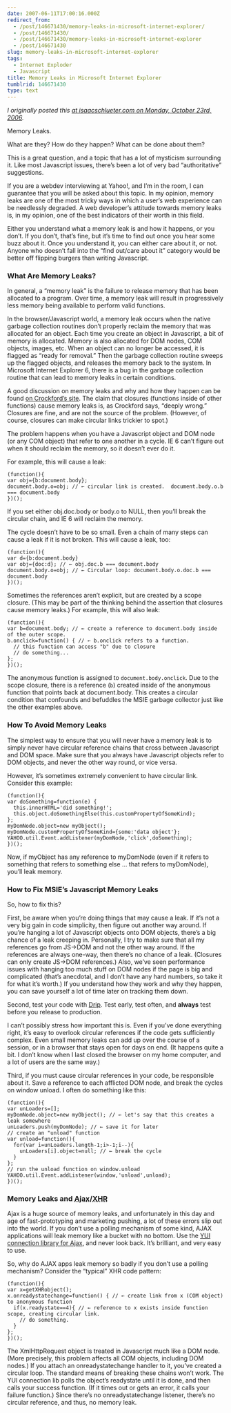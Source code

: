 ```yaml
---
date: 2007-06-11T17:00:16.000Z
redirect_from:
  - /post/146671430/memory-leaks-in-microsoft-internet-explorer/
  - /post/146671430/
  - /post/146671430/memory-leaks-in-microsoft-internet-explorer
  - /post/146671430
slug: memory-leaks-in-microsoft-internet-explorer
tags:
  - Internet Exploder
  - Javascript
title: Memory Leaks in Microsoft Internet Explorer
tumblrid: 146671430
type: text
---
```

<p><cite>I originally posted this <a href="http://isaacschlueter.com/2006/10/msie-memory-leaks/">at isaacschlueter.com on Monday, October 23rd, 2006</a>.</cite></p>

<p>Memory Leaks.</p>

<p>What are they?  How do they happen?  What can be done about them?</p>

<p>This is a great question, and a topic that has a lot of mysticism surrounding it.  Like most Javascript issues, there&rsquo;s been a lot of very bad &ldquo;authoritative&rdquo; suggestions.</p>

<p>If you are a webdev interviewing at Yahoo!, and I&rsquo;m in the room, I can guarantee that you will be asked about this topic.  In my opinion, memory leaks are one of the most tricky ways in which a user&rsquo;s web experience can be needlessly degraded.  A web developer&rsquo;s attitude towards memory leaks is, in my opinion, one of the best indicators of their worth in this field.</p>

<p>Either you understand what a memory leak is and how it happens, or you don&rsquo;t.  If you don&rsquo;t, that&rsquo;s fine, but it&rsquo;s time to find out once you hear some buzz about it.  Once you understand it, you can either care about it, or not.  Anyone who doesn&rsquo;t fall into the &ldquo;find out/care about it&rdquo; category would be better off flipping burgers than writing Javascript.</p>

<!--more-->

<h3>What Are Memory Leaks?</h3>

<p>In general, a &ldquo;memory leak&rdquo; is the failure to release memory that has been allocated to a program.  Over time, a memory leak will result in progressively less memory being available to perform valid functions.</p>

<p>In the browser/Javascript world, a memory leak occurs when the native garbage collection routines don&rsquo;t properly reclaim the memory that was allocated for an object.  Each time you create an object in Javascript, a bit of memory is allocated.  Memory is also allocated for DOM nodes, COM objects, images, etc.  When an object can no longer be accessed, it is flagged as &ldquo;ready for removal.&rdquo;  Then the garbage collection routine sweeps up the flagged objects, and releases the memory back to the system.  In Microsoft Internet Explorer 6, there is a bug in the garbage collection routine that can lead to memory leaks in certain conditions.</p>

<p>A good discussion on memory leaks and why and how they happen can be found <a href="http://www.crockford.com/javascript/memory/leak.html">on Crockford&rsquo;s site</a>.  The claim that closures (functions inside of other functions) cause memory leaks is, as Crockford says, &ldquo;deeply wrong.&rdquo;  Closures are fine, and are not the source of the problem.  (However, of course, closures can make circular links trickier to spot.)</p>

<p>The problem happens when you have a Javascript object and DOM node (or any COM object) that refer to one another in a cycle.  IE 6 can&rsquo;t figure out when it should reclaim the memory, so it doesn&rsquo;t ever do it.</p>

<p>For example, this will cause a leak:</p>

<p><code class="block">(function(){
var obj={b:document.body};
document.body.o=obj; // ← circular link is created.  document.body.o.b === document.body
})();</code></p>

<p>If you set either obj.doc.body or body.o to NULL, then you&rsquo;ll break the circular chain, and IE 6 will reclaim the memory.</p>

<p>The cycle doesn&rsquo;t have to be so small.  Even a chain of many steps can cause a leak if it is not broken.  This will cause a leak, too:</p>

<p><code class="block">(function(){
var d={b:document.body}
var obj={doc:d}; // ← obj.doc.b === document.body
document.body.o=obj; // ← Circular loop: document.body.o.doc.b === document.body
})();</code></p>

<p>Sometimes the references aren&rsquo;t explicit, but are created by a scope closure.  (This may be part of the thinking behind the assertion that closures cause memory leaks.)  For example, this will also leak:</p>

<p><code class="block">(function(){
var b=document.body; // ← create a reference to document.body inside of the outer scope.
b.onclick=function() { // ← b.onclick refers to a function.
  // this function can access "b" due to closure
  // do something...
};
})();</code></p>

<p>The anonymous function is assigned to <code>document.body.onclick</code>.  Due to the scope closure, there is a reference (<code>b</code>) created inside of the anonymous function that points back at document.body.  This creates a circular condition that confounds and befuddles the MSIE garbage collector just like the other examples above.</p>

<h3>How To Avoid Memory Leaks</h3>

<p>The simplest way to ensure that you will never have a memory leak is to simply never have circular reference chains that cross between Javascript and DOM space.  Make sure that you always have Javascript objects refer to DOM objects, and never the other way round, or vice versa.</p>

<p>However, it&rsquo;s sometimes extremely convenient to have circular link.  Consider this example:</p>

<p><code class="block">(function(){
var doSomething=function(e) {
  this.innerHTML='did something!';
  this.object.doSomethingElse(this.customPropertyOfSomeKind);
};
myDomNode.object=new myObject();
myDomNode.customPropertyOfSomeKind={some:'data object'};
YAHOO.util.Event.addListener(myDomNode,'click',doSomething);
})();</code></p>

<p>Now, if myObject has any reference to myDomNode (even if it refers to something that refers to something else &hellip; that refers to myDomNode), you&rsquo;ll leak memory.</p>

<h3>How to Fix MSIE&rsquo;s Javascript Memory Leaks</h3>

<p>So, how to fix this?</p>

<p>First, be aware when you&rsquo;re doing things that may cause a leak.  If it&rsquo;s not a very big gain in code simplicity, then figure out another way around.  If you&rsquo;re hanging a lot of Javascript objects onto DOM objects, there&rsquo;s a big chance of a leak creeping in.  Personally, I try to make sure that all my references go from JS→DOM and not the other way around.  If the references are always one-way, then there&rsquo;s no chance of a leak.  (Closures can only create JS→DOM references.)  Also, we&rsquo;ve seen performance issues with hanging too much stuff on DOM nodes if the page is big and complicated (that&rsquo;s anecdotal, and I don&rsquo;t have any hard numbers, so take it for what it&rsquo;s worth.)
If you understand how they work and why they happen, you can save yourself a lot of time later on tracking them down.</p>

<p>Second, test your code with <a href="http://outofhanwell.com/ieleak/index.php?title=Main_Page">Drip</a>.  Test early, test often, and <strong>always</strong> test before you release to production.</p>

<p>I can&rsquo;t possibly stress how important this is.  Even if you&rsquo;ve done everything right, it&rsquo;s easy to overlook circular references if the code gets sufficiently complex.  Even small memory leaks can add up over the course of a session, or in a browser that stays open for days on end.  (It happens quite a bit.  I don&rsquo;t know when I last closed the browser on my home computer, and a lot of users are the same way.)</p>

<p>Third, if you must cause circular references in your code, be responsible about it.  Save a reference to each afflicted DOM node, and break the cycles on window unload.  I often do something like this:</p>

<p><code class="block">(function(){
var unLoaders=[];
myDomNode.object=new myObject(); // ← let's say that this creates a leak somewhere
unLoaders.push(myDomNode); // ← save it for later
// create an "unload" function
var unload=function(){
  for(var i=unLoaders.length-1;i&gt;-1;i--){
    unLoaders[i].object=null; // ← break the cycle
  }
};
// run the unload function on window.unload
YAHOO.util.Event.addListener(window,'unload',unload);
})();</code></p>

<h3>Memory Leaks and <acronym title="Asynchronous Javascript And Xml">Ajax</acronym>/<acronym title="XmlHttpRequest">XHR</acronym></h3>

<p>Ajax is a huge source of memory leaks, and unfortunately in this day and age of fast-prototyping and marketing pushing, a lot of these errors slip out into the world.  If you don&rsquo;t use a polling mechanism of some kind, AJAX applications will leak memory like a bucket with no bottom.  Use the <a href="http://developer.yahoo.com/yui/connection/">YUI connection library for Ajax</a>, and never look back.  It&rsquo;s brilliant, and very easy to use.</p>

<p>So, why do AJAX apps leak memory so badly if you don&rsquo;t use a polling mechanism?  Consider the &ldquo;typical&rdquo; XHR code pattern:</p>

<p><code class="block">(function(){
var x=getXHRobject();
x.onreadystatechange=function() { // ← create link from x (COM object) to anonymous function
  if(x.readystate==4){ // ← reference to x exists inside function scope, creating circular link.
    // do something.
  }
};
})();</code></p>

<p>The XmlHttpRequest object is treated in Javascript much like a DOM node.  (More precisely, this problem affects all COM objects, including DOM nodes.)  If you attach an onreadystatechange handler to it, you&rsquo;ve created a circular loop.  The standard means of breaking these chains won&rsquo;t work.  The YUI connection lib polls the object&rsquo;s readystate until it is done, and then calls your success function.  (If it times out or gets an error, it calls your failure function.)  Since there&rsquo;s no onreadystatechange listener, there&rsquo;s no circular reference, and thus, no memory leak.</p>
